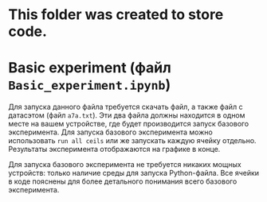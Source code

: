 # This folder was created to store code.

# Basic experiment (файл `Basic_experiment.ipynb`)

Для запуска данного файла требуется скачать файл, а также файл с датасэтом (файл `a7a.txt`). Эти два файла должны находится в одном месте на вашем устройстве, где будет производится запуск базового эксперимента. Для запуска базового эксперимента можно использовать `run all ceils` или же запускать каждую ячейку отдельно. Результаты эксперимента отображаются на графике в конце.

Для запуска базового эксперимента не требуется никаких мощных устройств: только наличие среды для запуска Python-файла. Все ячейки в коде пояснены для более детального понимания всего базового эксперимента.
